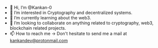 - 👋 Hi, I’m @Kankan-0
- 👀 I’m interested in Cryptography and decentralized systems.
- 🌱 I’m currently learning about the web3.
- 💞️ I’m looking to collaborate on anything related to cryptography, web3, blockchain related projects.
- 📫 How to reach me -> Don't hesitate to send me a mail at kankandev@protonmail.com

<!---
Kankan-0/Kankan-0 is a ✨ special ✨ repository because its `README.md` (this file) appears on your GitHub profile.
You can click the Preview link to take a look at your changes.
--->
